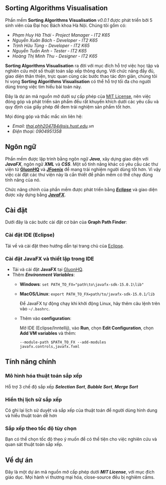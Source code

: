 ## Sorting Algorithms Visualisation
Phần mềm **Sorting Algorithms Visualisation** _v0.0.1_ được phát triển bởi 5 sinh viên của Đại học Bách khoa Hà Nội. Chúng tôi gồm có:
- _Phạm Huy Hà Thái - Project Manager - IT2 K65_
- _Nguyễn Xuân Bách - Developer - IT2 K65_
- _Trịnh Hữu Tùng - Developer - IT2 K65_
- _Nguyễn Tuấn Anh - Tester - IT2 K65_
- _Hoàng Thị Minh Thu - Designer - IT2 K65_

**Sorting Algorithms Visualisation** ra đời với mục đích hỗ trợ việc học tập và nghiên cứu một số thuật toán sắp xếp thông dụng. Với chức năng đầy đủ, giao diện thân thiện, trực quan cùng các bước thao tác đơn giản, chúng tôi hi vọng **Sorting Algorithms Visualisation** có thể hỗ trợ tối đa cho người dùng trong việc tìm hiểu bài toán này.

Đây là dự án mã nguồn mở dưới sự cấp phép của [MIT License](https://opensource.org/licenses/MIT), nên việc đóng góp và phát triển sản phẩm đều rất khuyến khích dưới các yêu cầu và quy định của giấy phép để đem trải nghiệm sản phẩm tốt hơn. 

Mọi đóng góp và thắc mắc xin liên hệ:
- _Email: thai.phh204784@sis.hust.edu.vn_
- _Điện thoại: 0904951358_

## Ngôn ngữ
Phần mềm được lập trình bằng ngôn ngữ ***Java***, xây dựng giao diện với ***JavaFX***, ngôn ngữ ***XML*** và ***CSS***. Một số tính năng khác có yêu cầu các thư viện từ **[GluonHQ](https://gluonhq.com/)** và **[JFoenix](http://www.jfoenix.com/)** để mang trải nghiệm người dùng tốt hơn. Vì vậy việc cài đặt các thư viện này là cần thiết để phần mềm có thể chạy đúng tính năng của nó.

Chức năng chính của phần mềm được phát triển bằng ***[Eclipse](https://www.eclipse.org/)*** và giao diện được xây dựng bằng ***[JavaFX](https://gluonhq.com/products/javafx/)***.

## Cài đặt
Dưới đây là các bước cài đặt cơ bản của **Graph Path Finder**:

### Cài đặt IDE (Eclipse)
Tải về và cài đặt theo hướng dẫn tại trang chủ của [Eclipse](https://www.eclipse.org/downloads/).

### Cài đặt JavaFX và thiết lập trong IDE
- Tải và cài đặt **JavaFX** tại [GluonHQ](https://gluonhq.com/products/javafx/).
- Thêm ***Environment Variables***:
  - **Windows**: ```set PATH_TO_FX="path\to\javafx-sdk-15.0.1\lib"```
  - **MacOS/Linux**: ```export PATH_TO_FX=path/to/javafx-sdk-15.0.1/lib```

    Để JavaFX tự động chạy khi khởi động Linux, hãy thêm câu lệnh trên vào ```~/.bashrc```.
  - Thêm vào **configuration**:
    
    Mở IDE (Eclipse/Inntellij), vào **Run**, chọn **Edit Configuration**, chọn **Add VM variables** và thêm:
      
      ```--module-path $PATH_TO_FX --add-modules javafx.controls,javafx.fxml``` 

## Tính năng chính
### Mô hình hóa thuật toán sắp xếp
Hỗ trợ 3 chế độ sắp xếp ***Selection Sort***, ***Bubble Sort***, ***Merge Sort***
### Hiển thị lịch sử sắp xếp
Có ghi lại lịch sử duyệt và sắp xếp của thuật toán để người dùng hình dung và hiểu thuật toán dễ hơn
### Sắp xếp theo tốc độ tùy chọn
Bạn có thể chọn tốc độ theo ý muốn để có thể tiện cho việc nghiên cứu và quan sát thuật toán sắp xếp.
## Về dự án
Đây là một dự án mã nguồn mở cấp phép dưới ***MIT License***, với mục đích giáo dục. Mọi hành vi thương mại hóa, close-source đều bị nghiêm cấms.
